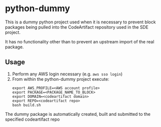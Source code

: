 # python-dummy

This is a dummy python project used when it is necessary to prevent block packages being pulled into the CodeArtifact
repository used in the SDE project.

It has no functionality other than to prevent an upstream import of the real package.

## Usage

1. Perform any AWS login necessary (e.g. `aws sso login`)
1. From within the python-dummy project execute:
    ```
    export AWS_PROFILE=<AWS account profile>
    export PACKAGE=<PACKAGE_NAME_TO_BLOCK>
    export DOMAIN=<codeartifact domain>
    export REPO=<codeartifact repo>
    bash build.sh
    ```

The dummy package is automatically created, built and submitted to the specified codeartifact repo
